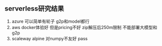 ## serverless研究结果


1. azure 可以简单有轮子  g2p和model都行 
2. aws docker体验好 但是pricing不好  zip解压后250m限制 不能部署大模型和g2p
3. scaleway alpine 对numpy不友好 pass